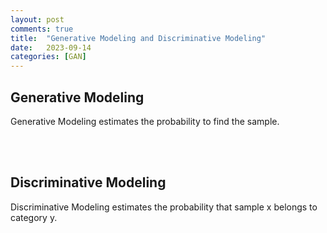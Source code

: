 ```yaml
---
layout: post
comments: true
title:  "Generative Modeling and Discriminative Modeling"
date:   2023-09-14 
categories: [GAN]
---
```




## Generative Modeling

Generative Modeling estimates the probability to find the sample.








<br><br>

## Discriminative Modeling


Discriminative Modeling estimates the probability that sample x belongs to category y.